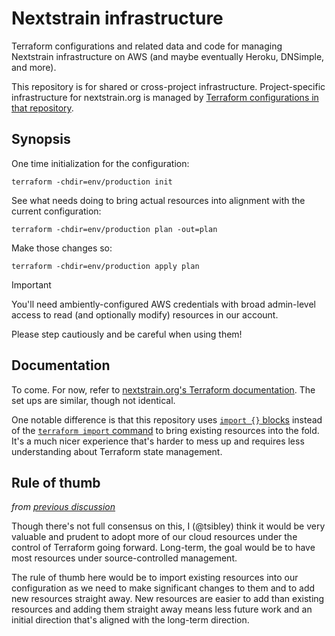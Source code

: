 # Nextstrain infrastructure

Terraform configurations and related data and code for managing Nextstrain
infrastructure on AWS (and maybe eventually Heroku, DNSimple, and more).

This repository is for shared or cross-project infrastructure.
Project-specific infrastructure for nextstrain.org is managed by [Terraform
configurations in that repository][nextstrain.org's Terraform documentation].

[nextstrain.org's Terraform documentation]: https://docs.nextstrain.org/projects/nextstrain-dot-org/page/terraform.html


## Synopsis

One time initialization for the configuration:

    terraform -chdir=env/production init

See what needs doing to bring actual resources into alignment with the current
configuration:

    terraform -chdir=env/production plan -out=plan

Make those changes so:

    terraform -chdir=env/production apply plan

> [!IMPORTANT]
> You'll need ambiently-configured AWS credentials with broad admin-level
> access to read (and optionally modify) resources in our account.
>
> Please step cautiously and be careful when using them!


## Documentation

To come.  For now, refer to [nextstrain.org's Terraform documentation][].  The
set ups are similar, though not identical.

One notable difference is that this repository uses [`import {}` blocks][]
instead of the [`terraform import` command][] to bring existing resources into
the fold.  It's a much nicer experience that's harder to mess up and requires
less understanding about Terraform state management.

[`import {}` blocks]: https://developer.hashicorp.com/terraform/language/import
[`terraform import` command]: https://developer.hashicorp.com/terraform/cli/commands/import


## Rule of thumb

_from [previous discussion](https://github.com/nextstrain/nextstrain.org/issues/748#issuecomment-1792842452)_

Though there's not full consensus on this, I (@tsibley) think it would be very
valuable and prudent to adopt more of our cloud resources under the control of
Terraform going forward.  Long-term, the goal would be to have most resources
under source-controlled management.

The rule of thumb here would be to import existing resources into our
configuration as we need to make significant changes to them and to add new
resources straight away.  New resources are easier to add than existing
resources and adding them straight away means less future work and an initial
direction that's aligned with the long-term direction.
